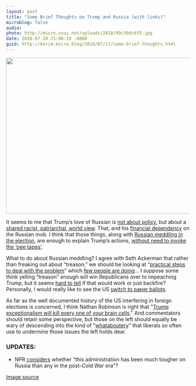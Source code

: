 ```yaml
---
layout: post
title: "Some Brief Thoughts on Trump and Russia (with links)"
microblog: false
audio: 
photo: http://micro.oxus.net/uploads/2018/99c30dc6f5.jpg
date: 2018-07-20 21:00:19 -0800
guid: http://kerim.micro.blog/2018/07/21/some-brief-thoughts.html
---
```

<img src="http://micro.oxus.net/uploads/2018/99c30dc6f5.jpg" width="600" height="427" />

It seems to me that Trump’s love of Russian is [not about policy](https://foreignpolicy.com/2018/07/19/the-manchurian-idiot-helsinki-putin-trump/), but about a [shared racist, patriarchal, world view](https://twitter.com/HeerJeet/status/1019003028265885696). That, and his [financial dependency](https://newrepublic.com/article/143586/trumps-russian-laundromat-trump-tower-luxury-high-rises-dirty-money-international-crime-syndicate) on the Russian mob. I think that those things, along with [Russian meddling in the election](https://www.politico.com/magazine/story/2018/07/20/confession-of-a-no-longer-russiagate-skeptic-219022), are enough to explain Trump’s actions, [without need to invoke the ‘pee tapes’](https://www.vox.com/conversations/2017/2/22/14697718/trump-putin-helsinki-meeting-hillary-clinton).

What to do about Russian meddling? I agree with Seth Ackerman that rather than freaking out about “treason,” we should be looking at “[practical steps to deal with the problem](https://www.jacobinmag.com/2018/07/russia-election-meddling-putin)” which [few people are doing](https://www.jacobinmag.com/2018/07/trump-putin-russia-liberals-helsinki)… I suppose some think yelling “treason” enough will win Republicans over to impeaching Trump, but it seems [hard to tell](https://www.nytimes.com/aponline/2018/07/19/us/politics/ap-us-trump-democrats-treason.html) if that would work or just backfire? Personally, I would really like to see the US [switch to paper ballots](https://www.vox.com/2018/4/3/17189906/russian-election-hacking-paper-ballots). 

As far as the well documented history of the US interfering in foreign elections is concerned, I think Nathan Robinson is right that "[Trump exceptionalism will kill every one of your brain cells](https://www.currentaffairs.org/2018/07/liberalism-and-empire)." And commentators should retain some perspective, but those on the left should equally be wary of descending into the kind of "[whataboutery](https://en.wiktionary.org/wiki/whataboutery)" that liberals so often use to undermine those issues the left holds dear.

### UPDATES:
- NPR [considers](https://www.npr.org/2018/07/20/630659379/is-trump-the-toughest-ever-on-russia?utm_source=dlvr.it&utm_medium=twitter) whether "this administration has been much tougher on Russia than any in the post-Cold War era"? 

[Image source](http://www.breakingburgh.com/cuba-greatly-concerned-presence-russian-client-state-90-miles-away/)

